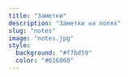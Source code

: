```yaml
---
title: "Заметки"
description: "Заметки на полях"
slug: "notes"
image: "notes.jpg"
style:
  background: "#f7bd59"
  color: "#616060"
---
```

